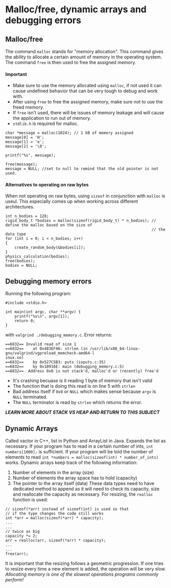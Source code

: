 # Malloc/free, dynamic arrays and debugging errors
## Malloc/free
The command `malloc` stands for "memory allocation". This command gives the ability to allocate a certain amount of memory in the operating system. 
The command `free` is then used to free the assigned memory.
#### Important
- Make sure to use the memory allocated using `malloc`, if not used it can cause undefined behavior that can be very tough to debug and work with.
- After using `free` to free the assigned memory, make sure not to use the freed memory.
- If `free` isn't used, there will be issues of memory leakage and will cause the application to run out of memory.
- `stdlib.h` is required for malloc.
```
char *message = malloc(1024); // 1 kB of memory assigned
message[0] = 'H';
message[1] = 'e';
message[2] = '\0';

printf("%s", message);

free(message);
message = NULL; //set to null to remind that the old pointer is not used.
```
#### Alternatives to operating on raw bytes
When not operating on raw bytes, using `sizeof` in conjunction with `malloc` is useul.
This especially comes up when working across different architectures.
```
int n_bodies = 128;
rigid_body_t *bodies = malloc(sizeof(rigid_body_t) * n_bodies); // define the malloc based on the size of
                                                                // the data type
for (int i = 0; i < n_bodies; i++)
{
    create_random_body(&bodies[i]);
}
physics_calculation(bodies);
free(bodies);
bodies = NULL;
```
## Debugging memory errors
Running the following program:
```
#include <stdio.h>

int main(int argc, char **argv) {
    printf("%s\n", argv[1]);
    return 0;
}
```
with `valgrind ./debugging_memory.c`. Error returns:
```
==6832== Invalid read of size 1                                                                   
==6832==    at 0x483EF46: strlen (in /usr/lib/x86_64-linux-gnu/valgrind/vgpreload_memcheck-amd64-l
inux.so)                                                                                          
==6832==    by 0x527C5B3: puts (ioputs.c:35)                                                      
==6832==    by 0x10916E: main (debugging_memory.c:5)                                              
==6832==  Address 0x0 is not stack'd, malloc'd or (recently) free'd
```
- It's crashing becuase is it reading 1 byte of memory that isn't valid
- The function that is doing this read is on line 5 with `strlen`
- Bad address itself if `0x0` or `NULL` which makes sense because `argv` is `NULL` terminated.
- The `NULL` terminator is read by `strlen` which returns the error.

***LEARN MORE ABOUT STACK VS HEAP AND RETURN TO THIS SUBJECT***

## Dynamic Arrays
Called vactor in C++, list in Python and ArrayList in Java. Expands the list as necessary.
If your program has to read in a certain number of ints, `int numbers[1000];` is sufficient.
If your program will be told the number of elements to read `int *numbers = malloc(sizeof(int) * number_of_ints)` works. 
Dynamic arrays keep track of the following information:
1. Number of elements in the array (size)
2. Number of elements the array space has to hold (capacity)
3. The pointer to the array itself (data)
These data types need to have dedicated method to append as it will need to check its capacity, size and reallocate the capacity as necessary.
For resizing, the `realloc` function is used:
```
// sizeof(*arr) instead of sizeof(int) is used so that
// if the type changes the code still works
int *arr = malloc(sizeof(*arr) * capacity);
...
...
// twice as big
capacity *= 2;
arr = realloc(arr, sizeof(*arr) * capacity);
...
...
free(arr);
```
It is important that the resizing follows a geometric progression. If one tries to resize every time a new element is added, the operation will be very slow. *Allocating memory is one of the slowest operations programs commonly perform!*